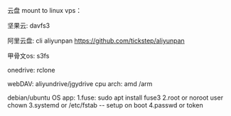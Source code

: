 云盘 mount to linux vps：

坚果云: davfs3

阿里云盘: cli  aliyunpan  https://github.com/tickstep/aliyunpan


甲骨文os: s3fs

onedrive: rclone

webDAV: aliyundrive/jgydrive
cpu arch: amd /arm


debian/ubuntu OS app:
1.fuse: sudo apt install fuse3
2.root or noroot user chown
3.systemd or /etc/fstab -- setup on boot
4.passwd or token




